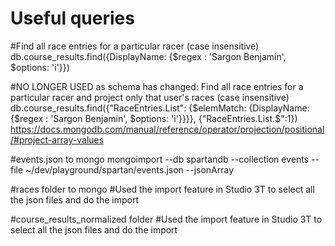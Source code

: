 # Useful queries
#Find all race entries for a particular racer (case insensitive)
db.course_results.find({DisplayName: {$regex : 'Sargon Benjamin', $options: 'i'}})

#NO LONGER USED as schema has changed: Find all race entries for a particular racer and project only that user's races (case insensitive)
db.course_results.find({"RaceEntries.List": {$elemMatch: {DisplayName: {$regex : 'Sargon Benjamin', $options: 'i'}}}}, {"RaceEntries.List.$":1})
https://docs.mongodb.com/manual/reference/operator/projection/positional/#project-array-values

#events.json to mongo
mongoimport --db spartandb --collection events --file ~/dev/playground/spartan/events.json --jsonArray

#races folder to mongo
#Used the import feature in Studio 3T to select all the json files and do the import

#course_results_normalized folder
#Used the import feature in Studio 3T to select all the json files and do the import
